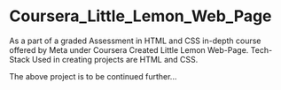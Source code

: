 # Coursera_Little_Lemon_Web_Page
As a part of a graded Assessment in HTML and CSS in-depth course offered by Meta under Coursera Created Little Lemon Web-Page.
Tech-Stack Used in creating projects are HTML and CSS.

The above project is to be continued further...

